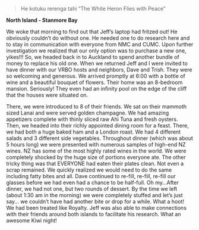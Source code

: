 > He kotuku rerenga tahi  “The White Heron Flies with Peace”

**North Island - Stanmore Bay**

We woke that morning to find out that Jeff’s laptop had fritzed out! He obviously
couldn’t do without one. He needed one to do research here and to stay in
communication with everyone from NMC and CUMC. Upon further investigation we
realized that our only option was to purchase a new one, yikes!!! So, we headed
back in to Auckland to spend another bundle of money to replace his old one.
When we returned Jeff and I were invited to have dinner with our VRBO hosts and
neighbors, Dave and Trish. They were so welcoming and generous. We arrived
promptly at 6:00 with a bottle of wine and a beautiful bouquet of flowers. Their home
was an 8-bedroom mansion. Seriously! They even had an infinity pool on the edge
of the cliff that the houses were situated on.

There, we were introduced to 8 of their friends. We sat on their mammoth sized Lanai
and were served golden champagne. We had amazing appetizers complete with
thinly sliced raw Ahi Tuna and fresh oysters. Then, we headed into their richly
appointed dining room for a feast. There, we had both a huge baked ham and a
London roast. We had 4 different salads and 3 different side vegetables. Throughout
dinner (which was about 5 hours long) we were presented with numerous samples of
high-end NZ wines. NZ has some of the most highly rated wines in the world. We were
completely shocked by the huge size of portions everyone ate. The other tricky thing
was that EVERYONE had eaten their plates clean. Not even a scrap remained. We
quickly realized we would need to do the same including fatty bites and all. Dave
continued to re-fill, re-fill, re-fill our glasses before we had even had a chance to be
half-full. Oh my…After dinner, we had not one, but two rounds of dessert. By the
time we left (about 1:30 am in the morning) we were completely stuffed and let’s just
say... we couldn’t have had another bite or drop for a while. What a hoot! We had
been treated like Royalty. Jeff was also able to make connections with their friends
around both islands to facilitate his research. What an awesome Kiwi night!
